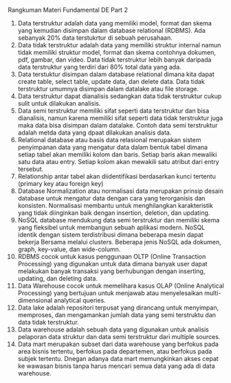 Rangkuman Materi Fundamental DE Part 2
1.	Data terstruktur adalah data yang memiliki model, format dan skema yang kemudian disimpan dalam database relational (RDBMS). Ada sebanyak 20% data terstukrtur di sebuah perusahaan.
2.	Data tidak terstruktur adalah data yang memiliki struktur internal namun tidak memiliki struktur model, format dan skema contohnya dokumen, pdf, gambar, dan video. Data tidak terstruktur lebih banyak daripada data terstruktur yang terdiri dari 80% total data yang ada.
3.	Data terstuktur disimpan dalam database relational dimana kita dapat create table, select table, update data, dan delete data. Data tidak terstruktur umumnya disimpan dalam datalake atau file storage.
4.	Data terstruktur dapat dianalisis sedangkan data tidak terstruktur cukup sulit untuk dilakukan analisis.
5.	Data semi terstruktur memiliki sifat seperti data terstruktur dan bisa dianalisis, namun karena memiliki sifat seperti data tidak terstruktur juga maka data bisa disimpan dalam datalake. Contoh data semi terstruktur adalah metda data yang dpaat dilakukan analisis data.
6.	Relational database atau basis data relasional merupakan sistem penyimpanan data yang mengatur data dalam bentuk tabel dimana setiap tabel akan memiliki kolom dan baris. Setiap baris akan mewaliki satu data atau entry. Setiap kolom akan mewakili satu atribut dari entry tersebut. 
7.	Relationship antar tabel akan diidentifikasi berdasarkan kunci tertentu (primary key atau foreign key)
8.	Database Normalization atau normalisasi data merupakan prinsip desain database untuk mengatur data dengan cara yang terorganisis dan konsisten. Normalisasi membantu untuk menghilangkan karakteristik yang tidak diinginkan baik dengan insertion, deletion, dan updating. 
9.	NoSQL database mendukung data semi terstruktur dan memiliki skema yang fleksibel untuk membangun sebuah aplikasi modern. NoSQL identik dengan sistem terdistribusi dimana beberapa mesin dapat bekerja Bersama melalui clusters. Beberapa jenis NoSQL ada dokumen, graph, key-value, dan wide-column.
10.	RDBMS cocok untuk kasus penggunaan OLTP (Online Transaction Processing) yang digunakan untuk data dimana banyak user dapat melakukan banyak transaksi yang berhubungan dengan inserting, updating, dan deleting data. 
11.	Data Warehouse cocok untuk memelihara kasus OLAP (Online Analytical Processing) yang bertujuan untuk menjawab atau menyelesaikan multi-dimensional analytical queries.
12.	Data lake adalah repositori terpusat yang dirancang untuk menyimpan, memproses, dan mengamankan jumlah data yang semi terstruktu dan data tidak terstruktur.
13.	Data warehouse adalah sebuah data yang digunakan untuk analisis pelaporan data struktur dan data semi terstruktur dari multiple sources.
14.	Data mart merupakan subset dari data warehouse yang berfokus pada area bisnis tertentu, berfokus pada departemen, atau berfokus pada subjek tertentu. Dnegan adanya data mart memungkinkan akses cepat ke wawasan bisnis tanpa harus mencari semua data yang ada di data warehouse. 
